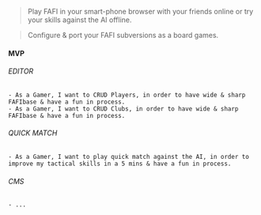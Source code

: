 
> Play FAFI in your smart-phone browser with your friends online or try your skills against the AI offline.

> Configure & port your FAFI subversions as a board games.



#### MVP

###### EDITOR
    - As a Gamer, I want to CRUD Players, in order to have wide & sharp FAFIbase & have a fun in process.
    - As a Gamer, I want to CRUD Clubs, in order to have wide & sharp FAFIbase & have a fun in process.



###### QUICK MATCH
    - As a Gamer, I want to play quick match against the AI, in order to improve my tactical skills in a 5 mins & have a fun in process.



###### CMS
    - ...


